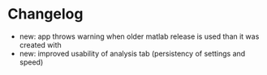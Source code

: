 # Changelog

- new: app throws warning when older matlab release is used than it was created with
- new: improved usability of analysis tab (persistency of settings and speed)
